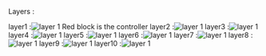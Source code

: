 Layers : 

layer1 :![layer 1](voidminer_L1.png "layer 1")
Red block is the controller
layer2 :![layer 1](voidminer_L2.png "layer 2")
layer3 :![layer 1](voidminer_L3.png "layer 3")
layer4 :![layer 1](voidminer_L4.png "layer 4")
layer5 :![layer 1](voidminer_L5.png "layer 5")
layer6 :![layer 1](voidminer_L6.png "layer 6")
layer7 :![layer 1](voidminer_L7.png "layer 7")
layer8 :![layer 1](voidminer_L8.png "layer 8")
layer9 :![layer 1](voidminer_L9.png "layer 9")
layer10 :![layer 1](voidminer_L10.png "layer 10")
